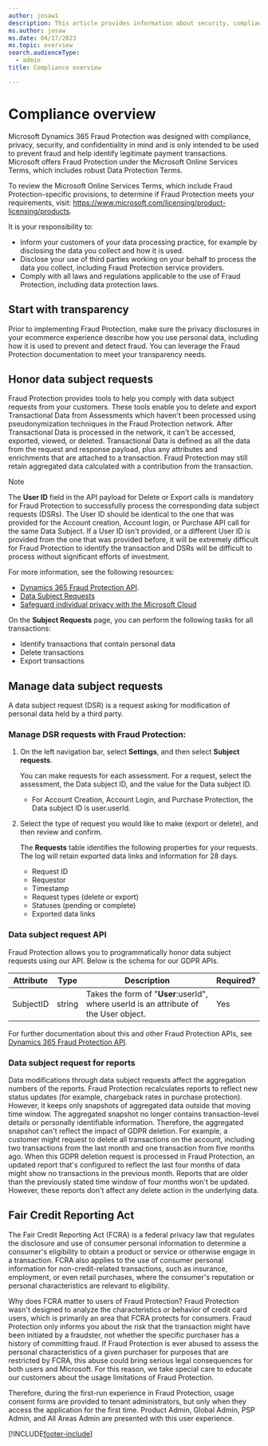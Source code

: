 ```yaml
---
author: josaw1
description: This article provides information about security, compliance, and data subject requests.
ms.author: josaw
ms.date: 04/17/2023
ms.topic: overview
search.audienceType:
  - admin
title: Compliance overview

---
```


# Compliance overview

Microsoft Dynamics 365 Fraud Protection was designed with compliance, privacy, security, and confidentiality in mind and is only intended to be used to prevent fraud and help identify legitimate payment transactions. Microsoft offers Fraud Protection under the Microsoft Online Services Terms, which includes robust Data Protection Terms.

To review the Microsoft Online Services Terms, which include Fraud Protection-specific provisions, to determine if Fraud Protection meets your requirements, visit: https://www.microsoft.com/licensing/product-licensing/products.

It is your responsibility to:

- Inform your customers of your data processing practice, for example by disclosing the data you collect and how it is used. 
- Disclose your use of third parties working on your behalf to process the data you collect, including Fraud Protection service providers. 
- Comply with all laws and regulations applicable to the use of Fraud Protection, including data protection laws. 

## Start with transparency 

Prior to implementing Fraud Protection, make sure the privacy disclosures in your ecommerce experience describe how you use personal data, including how it is used to prevent and detect fraud. You can leverage the Fraud Protection documentation to meet your transparency needs. 

## Honor data subject requests

Fraud Protection provides tools to help you comply with data subject requests from your customers. These tools enable you to delete and export Transactional Data from Assessments which haven't been processed using pseudonymization techniques in the Fraud Protection network. After Transactional Data is processed in the network, it can't be accessed, exported, viewed, or deleted. Transactional Data is defined as all the data from the request and response payload, plus any attributes and enrichments that are attached to a transaction. Fraud Protection may still retain aggregated data calculated with a contribution from the transaction.    

> [!NOTE]
> The **User ID** field in the API payload for Delete or Export calls is mandatory for Fraud Protection to successfully process the corresponding data subject requests (DSRs). The User ID should be identical to the one that was provided for the Account creation, Account login, or Purchase API call for the same Data Subject. If a User ID isn't provided, or a different User ID is provided from the one that was provided before, it will be extremely difficult for Fraud Protection to identify the transaction and DSRs will be difficult to process without significant efforts of investment.

For more information, see the following resources:
- [Dynamics 365 Fraud Protection API](https://go.microsoft.com/fwlink/?linkid=2084942).
- [Data Subject Requests](/microsoft-365/compliance/gdpr-data-subject-requests)
- [Safeguard individual privacy with the Microsoft Cloud](https://www.microsoft.com/trustcenter/privacy/gdpr/gdpr-overview)

On the **Subject Requests** page, you can perform the following tasks for all transactions:

-	Identify transactions that contain personal data
-	Delete transactions
-	Export transactions

## Manage data subject requests

A data subject request (DSR) is a request asking for modification of personal data held by a third party. 

### Manage DSR requests with Fraud Protection:

1. On the left navigation bar, select **Settings**, and then select **Subject requests**. 

   You can make requests for each assessment. For a request, select the assessment, the Data subject ID, and the value for the Data subject ID.

    - For Account Creation, Account Login, and Purchase Protection, the Data subject ID is user.userId.
   

1. Select the type of request you would like to make (export or delete), and then review and confirm.

   The **Requests** table identifies the following properties for your requests. The log will retain exported data links and information for 28 days.

    - Request ID
    - Requestor
    - Timestamp
    - Request types (delete or export)
    - Statuses (pending or complete)
    - Exported data links

### Data subject request API

Fraud Protection allows you to programmatically honor data subject requests using our API. Below is the schema for our GDPR APIs.


| Attribute                   | Type     | Description | Required? |
|-----------------------------|----------|-------------|---------|
| SubjectID                   | string   | Takes the form of "**User**:userId", where userId is an attribute of the User object. | Yes |



For further documentation about this and other Fraud Protection APIs, see [Dynamics 365 Fraud Protection API](https://go.microsoft.com/fwlink/?linkid=2084942).

### Data subject request for reports
Data modifications through data subject requests affect the aggregation numbers of the reports. Fraud Protection recalculates reports to reflect new status updates (for example, chargeback rates in purchase protection). However, it keeps only snapshots of aggregated data outside that moving time window. The aggregated snapshot no longer contains transaction-level details or personally identifiable information. Therefore, the aggregated snapshot can't reflect the impact of GDPR deletion. For example, a customer might request to delete all transactions on the account, including two transactions from the last month and one transaction from five months ago. When this GDPR deletion request is processed in Fraud Protection, an updated report that's configured to reflect the last four months of data might show no transactions in the previous month. Reports that are older than the previously stated time window of four months won't be updated. However, these reports don't affect any delete action in the underlying data.

## Fair Credit Reporting Act

The Fair Credit Reporting Act (FCRA) is a federal privacy law that regulates the disclosure and use of consumer personal information to determine a consumer's eligibility to obtain a product or service or otherwise engage in a transaction. FCRA also applies to the use of consumer personal information for non-credit-related transactions, such as insurance, employment, or even retail purchases, where the consumer's reputation or personal characteristics are relevant to eligibility. 

Why does FCRA matter to users of Fraud Protection? Fraud Protection wasn't designed to analyze the characteristics or behavior of credit card users, which is primarily an area that FCRA protects for consumers. Fraud Protection only informs you about the risk that the transaction might have been initiated by a fraudster, not whether the specific purchaser has a history of committing fraud. If Fraud Protection is ever abused to assess the personal characteristics of a given purchaser for purposes that are restricted by FCRA, this abuse could bring serious legal consequences for both users and Microsoft. For this reason, we take special care to educate our customers about the usage limitations of Fraud Protection.

Therefore, during the first-run experience in Fraud Protection, usage consent forms are provided to tenant administrators, but only when they access the application for the first time. Product Admin, Global Admin, PSP Admin, and All Areas Admin are presented with this user experience. 

[!INCLUDE[footer-include](includes/footer-banner.md)]
